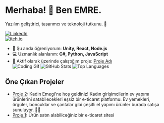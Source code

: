 # Merhaba! 👋 Ben EMRE.  
Yazılım geliştirici, tasarımcı ve teknoloji tutkunu. 🚀

[![LinkedIn](https://img.shields.io/badge/LinkedIn-blue?style=flat&logo=linkedin)](https://www.linkedin.com/in/Emreceliik)  
[![itch.io](https://img.shields.io/badge/Web_Site-gray?style=flat&logo=google-chrome)](emreceliik.itch.io)  
- 🌱 Şu anda öğreniyorum: **Unity, React, Node.js**  
- 💻 Uzmanlık alanlarım: **C#, Python, JavaScript**  
- 🔭 Aktif olarak üzerinde çalıştığım proje: [Proje Adı](https://github.com/insanitygamestd/mvsmsurvivorr)  
![Coding Gif](https://media.giphy.com/media/LmNwrBhejkK9EFP504/giphy.gif)
![GitHub Stats](https://github-readme-stats.vercel.app/api?username=Emreceliik&show_icons=true&theme=radical)
![Top Languages](https://github-readme-stats.vercel.app/api/top-langs/?username=Emreceliik&layout=compact&theme=radical)
## Öne Çıkan Projeler  
- [Proje 2](https://github.com/Emreceliik/HanimEliWeb): Kadin Emegi'ne hoş geldiniz! Kadın girişimcilerin ev yapımı ürünlerini satabilecekleri eşsiz bir e-ticaret platformu. Ev yemekleri, örgüler, boncuklar ve çantalar gibi çeşitli el yapımı ürünler burada satışa sunuluyor. 💪💖 
- [Proje 1](https://github.com/Emreceliik/Alsana): Ürün satın alabiliceğiniz bir e-ticaret sitesi

<!--
**Emreceliik/Emreceliik** is a ✨ _special_ ✨ repository because its `README.md` (this file) appears on your GitHub profile.

Here are some ideas to get you started:

- 🔭 I’m currently working on ...
- 🌱 I’m currently learning ...
- 👯 I’m looking to collaborate on ...
- 🤔 I’m looking for help with ...
- 💬 Ask me about ...
- 📫 How to reach me: ...
- 😄 Pronouns: ...
- ⚡ Fun fact: ...
-->

